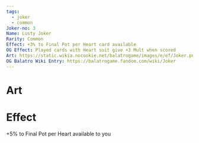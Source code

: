 ```yaml
---
tags:
  - joker
  - common
Joker-no: 3
Name: Lusty Joker
Rarity: Common
Effect: +3% to Final Pot per Heart card available
OG Effect: Played cards with Heart suit give +3 Mult when scored
Art: https://static.wikia.nocookie.net/balatrogame/images/e/ef/Joker.png/revision/latest?cb=20230925003651
OG Balatro Wiki Entry: https://balatrogame.fandom.com/wiki/Joker
---
```

# Art
# Effect
+5% to Final Pot per Heart available to you